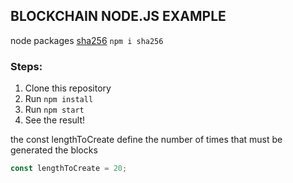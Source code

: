 ## BLOCKCHAIN NODE.JS EXAMPLE 
node packages 
[sha256](https://www.npmjs.com/package/sha256) ```npm i sha256```

### Steps:

1. Clone this repository
2. Run ```npm install```
3. Run ```npm start```
4. See the result!

the const lengthToCreate define the number of times that must be generated the blocks
```js 
const lengthToCreate = 20;
```